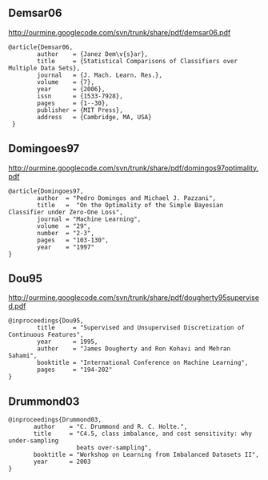 

## Demsar06 ##
http://ourmine.googlecode.com/svn/trunk/share/pdf/demsar06.pdf

```
@article{Demsar06,
        author    = {Janez Dem\v{s}ar},
        title     = {Statistical Comparisons of Classifiers over Multiple Data Sets},
        journal   = {J. Mach. Learn. Res.},
        volume    = {7},
        year      = {2006},
        issn      = {1533-7928},
        pages     = {1--30},
        publisher = {MIT Press},
        address   = {Cambridge, MA, USA}
 }
```
## Domingoes97 ##
http://ourmine.googlecode.com/svn/trunk/share/pdf/domingos97optimality.pdf
```
@article{Domingoes97,
        author  = "Pedro Domingos and Michael J. Pazzani",
        title   =  "On the Optimality of the Simple Bayesian Classifier under Zero-One Loss",
        journal = "Machine Learning",
        volume  = "29",
        number  = "2-3",
        pages   = "103-130",
        year    = "1997"
}
```
## Dou95 ##
http://ourmine.googlecode.com/svn/trunk/share/pdf/dougherty95supervised.pdf
```
@inproceedings{Dou95,
        title     = "Supervised and Unsupervised Discretization of Continuous Features",
        year      = 1995,
        author    = "James Dougherty and Ron Kohavi and Mehran Sahami",
        booktitle = "International Conference on Machine Learning",
        pages     = "194-202"
}
```
## Drummond03 ##
```
@inproceedings{Drummond03,
       author    = "C. Drummond and R. C. Holte.",
       title     = "C4.5, class imbalance, and cost sensitivity: why under-sampling
                   beats over-sampling",
       booktitle = "Workshop on Learning from Imbalanced Datasets II",
       year      = 2003
}
```